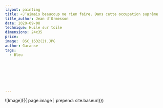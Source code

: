 ```yaml
---
layout: painting
title: «J’aimais beaucoup ne rien faire. Dans cette occupation suprême j’étais presque excellent. Je ne m’ennuyais jamais. Je rêvais.»                                                  
title_author: Jean d’Ormesson
date: 2020-09-08
technique: Huile sur toile 
dimensions: 24x35
price: 
image:  DSC_1632(2).JPG
author: Garanse
tags:
  - Bleu
  
  
  
  
  
  
  
---
```

![Image]({{ page.image | prepend: site.baseurl}})

